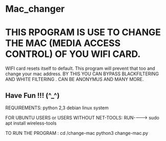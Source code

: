 # Mac_changer

# THIS RPOGRAM IS USE TO CHANGE THE MAC (MEDIA ACCESS CONTROL) OF YOU WIFI CARD.

WIFI card resets itself to default. This program will prevent that too and change your mac address.
BY THIS YOU CAN BYPASS BLACKFILTERING AND WHITE FILTERING . CAN BE ANONYMUS AND MANY MORE. 

## Have Fun !!! (^_^)

REQUIREMENTS:
python 2,3
debian linux system


FOR UBUNTU USERS or USERS WITHOUT NET-TOOLS:
	RUN----> sudo apt install wireless-tools
	


TO RUN THE PROGRAM :
cd /change-mac
python3 change-mac.py





